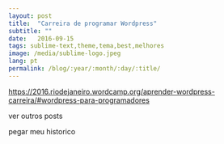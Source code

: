 ```yaml
---
layout: post
title:  "Carreira de programar Wordpress"
subtitle: ""
date:   2016-09-15
tags: sublime-text,theme,tema,best,melhores
image: /media/sublime-logo.jpeg
lang: pt
permalink: /blog/:year/:month/:day/:title/
---
```



https://2016.riodejaneiro.wordcamp.org/aprender-wordpress-carreira/#wordpress-para-programadores

ver outros posts

pegar meu historico 
